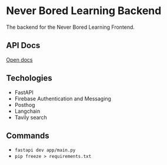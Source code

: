 # Never Bored Learning Backend

The backend for the Never Bored Learning Frontend.

## API Docs

[Open docs](http://127.0.0.1:8000/docs)

## Techologies

- FastAPI
- Firebase Authentication and Messaging
- Posthog
- Langchain
- Tavily search

## Commands

- `fastapi dev app/main.py`
- `pip freeze > requirements.txt`